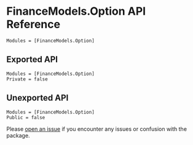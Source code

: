# FinanceModels.Option API Reference

```@index
Modules = [FinanceModels.Option]
```

## Exported API

```@autodocs
Modules = [FinanceModels.Option]
Private = false
```

## Unexported API

```@autodocs
Modules = [FinanceModels.Option]
Public = false
```

Please [open an issue](https://github.com/JuliaActuary/FinanceModels.jl/issues) if you encounter any issues or confusion with the package.
